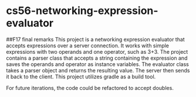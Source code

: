# cs56-networking-expression-evaluator

##F17 final remarks
This project is a networking expression evaluator that accepts expressions over a server connection.
It works with simple expressions with two operands and one operator, such as 3+3. The project contains
a parser class that accepts a string containing the expression and saves the operands and operator
as instance variables. The evaluator class takes a parser object and returns the resulting value.
The server then sends it back to the client. This project utilizes gradle as a build tool.

For future iterations, the code could be refactored to accept doubles.